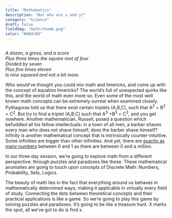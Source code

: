```yaml
---
title: "Mathematics"
description: "But who are x and y?"
category: "Science"
draft: false
fieldImg: "math/thumb.png"
color: "#88dc88"
---
```


<div class="centered image-container large">
    <div class="row">
        <div class="img-col col-xs-8 col-md-8 centered">
            <img src="/img/pe/math/equation.png" alt="">
        </div>
    </div>
</div>

<i>A dozen, a gross, and a score
<br>
Plus three times the square root of four
<br>
Divided by seven
<br>
Plus five times eleven
<br>
Is nine squared and not a bit more.</i>
<br>

Who would’ve thought you could mix math and limericks, and come up with the concept of equation limericks? The world’s full of unexpected quirks like this, and the world of math even more so. Even some of the most well known math concepts can be extremely surreal when examined closely. Pythagoras told us that there exist certain triplets (A,B,C),  such that A<sup>2</sup> + B<sup>2</sup> = C<sup>2</sup>. But try to find a triplet (A,B,C) such that A<sup>3</sup> +B<sup>3</sup> = C<sup>3</sup>, and you get nowhere. Another mathematician, Russell, posed a question which befuddled all his fellow intellectuals: in a town of all men, a barber shaves every man who does not shave himself; does the barber shave himself? Infinity is another mathematical concept that is intrinsically counter-intuitive. Some infinities are bigger than other infinities. And yet, there are <u>exactly as many numbers</u> between 0 and 1 as there are between 0 and a million. 

In our three day session, we’re going to explore math from a different perspective: through puzzles and paradoxes like these. These mathematical anomalies are going to touch upon concepts of Discrete Math: Numbers, Probability, Sets, Logics.

The beauty of math lies in the fact that everything around us behaves in mathematically determined ways, making it applicable in virtually every field of study. Connecting the dots between theoretical concepts and their practical applications is like a game. So we’re going to play this game by solving puzzles and paradoxes. It’s going to be like a treasure hunt. X marks the spot, all we’ve got to do is find x.
